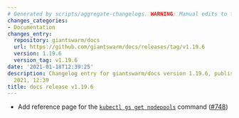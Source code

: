```yaml
---
# Generated by scripts/aggregate-changelogs. WARNING: Manual edits to this files will be overwritten.
changes_categories:
- Documentation
changes_entry:
  repository: giantswarm/docs
  url: https://github.com/giantswarm/docs/releases/tag/v1.19.6
  version: 1.19.6
  version_tag: v1.19.6
date: '2021-01-18T12:39:25'
description: Changelog entry for giantswarm/docs version 1.19.6, published on 18 January
  2021, 12:39
title: docs release v1.19.6
---
```


- Add reference page for the [`kubectl gs get nodepools`](https://docs.giantswarm.io/reference/kubectl-gs/get-nodepools/) command ([#748](https://github.com/giantswarm/docs/pull/748))
